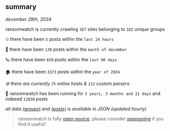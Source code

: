 
## summary
_december 28th, 2024_

ransomwatch is currently crawling `367` sites belonging to `182` unique groups

⏲ there have been `5` posts within the `last 24 hours`

🦈 there have been `130` posts within the `month of december`

🪐 there have been `650` posts within the `last 90 days`

🏚 there have been `3373` posts within the `year of 2024`

_⚙️ there are currently `75` online hosts & `112` custom parsers._

🦕 ransomwatch has been running for `3 years, 3 months and 21 days` and indexed `12830` posts

_all data  [(groups)](http://https://dataleak.hopeless99.top//groups) and [(posts)](http://https://dataleak.hopeless99.top//posts) is available in JSON (updated hourly)_

> ransomwatch is fully [open source](https://github.com/joshhighet/ransomwatch#ransomwatch--). please consider [sponsoring](https://github.com/sponsors/joshhighet) if you find it useful!
